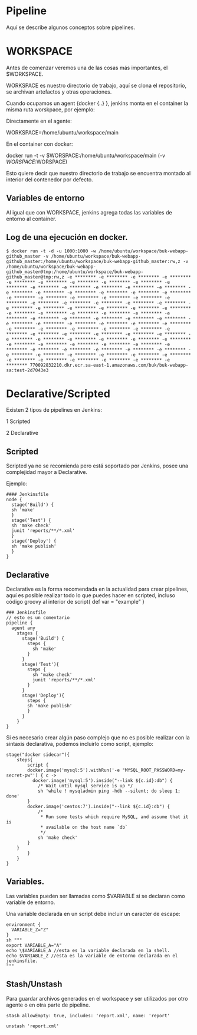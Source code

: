 # Pipeline

Aquí se describe algunos conceptos sobre pipelines.

# WORKSPACE

Antes de comenzar veremos una de las cosas más importantes, el $WORKSPACE.

WORKSPACE es nuestro directorio de trabajo, aquí se clona el repositorio, se archivan artefactos y otras operaciones.

Cuando ocupamos un agent {docker {..} }, jenkins monta en el container la misma ruta worskpace, por ejemplo:

Directamente en el agente:

WORKSPACE=/home/ubuntu/workspace/main

En el container con docker:

docker run -t -v $WORSPACE:/home/ubuntu/workspace/main (-v $WORSPACE:$WORSPACE)

Esto quiere decir que nuestro directorio de trabajo se encuentra montado al interior del contenedor por defecto.

## Variables de entorno

Al igual que con WORKSPACE, jenkins agrega todas las variables de entorno al container.

## Log de una ejecución en docker.

```
$ docker run -t -d -u 1000:1000 -w /home/ubuntu/workspace/buk-webapp-github_master -v /home/ubuntu/workspace/buk-webapp-github_master:/home/ubuntu/workspace/buk-webapp-github_master:rw,z -v /home/ubuntu/workspace/buk-webapp-github_master@tmp:/home/ubuntu/workspace/buk-webapp-github_master@tmp:rw,z -e ******** -e ******** -e ******** -e ******** -e ******** -e ******** -e ******** -e ******** -e ******** -e ******** -e ******** -e ******** -e ******** -e ******** -e ******** -e ******** -e ******** -e ******** -e ******** -e ******** -e ******** -e ******** -e ******** -e ******** -e ******** -e ******** -e ******** -e ******** -e ******** -e ******** -e ******** -e ******** -e ******** -e ******** -e ******** -e ******** -e ******** -e ******** -e ******** -e ******** -e ******** -e ******** -e ******** -e ******** -e ******** -e ******** -e ******** -e ******** -e ******** -e ******** -e ******** -e ******** -e ******** -e ******** -e ******** -e ******** -e ******** -e ******** -e ******** -e ******** -e ******** -e ******** -e ******** -e ******** -e ******** -e ******** -e ******** -e ******** -e ******** -e ******** -e ******** -e ******** -e ******** -e ******** -e ******** -e ******** -e ******** -e ******** -e ******** -e ******** -e ******** -e ******** -e ******** -e ******** -e ******** -e ******** -e ******** -e ******** -e ******** -e ******** -e ******** -e ******** -e ******** -e ******** -e ******** 770092832210.dkr.ecr.sa-east-1.amazonaws.com/buk/buk-webapp-sa:test-2d7043e3
```

# Declarative/Scripted

Existen 2 tipos de pipelines en Jenkins:

1 Scripted

2 Declarative

## Scripted

Scripted ya no se recomienda pero está soportado por Jenkins, posee una complejidad mayor a Declarative.

Ejemplo:

```
#### Jenkinsfile
node {
  stage('Build') {
  sh 'make'
  }
  stage('Test') {
  sh 'make check'
  junit 'reports/**/*.xml'
  }
  stage('Deploy') {
  sh 'make publish'
  }
}
```
## Declarative

Declarative es la forma recomendada en la actualidad para crear pipelines, aquí es posible realizar todo lo que puedes hacer en scripted, incluso código groovy al interior de script{ def var = "example" }

```
### Jenkinsfile
// esto es un comentario
pipeline {
  agent any
    stages {
      stage('Build') {
        steps {
          sh 'make'
        }
      }
      stage('Test'){
        steps {
          sh 'make check'
          junit 'reports/**/*.xml'
        }
      }
      stage('Deploy'){
        steps {
        sh 'make publish'
        }
      }
    }
}
```

Si es necesario crear algún paso complejo que no es posible realizar con la sintaxis declarativa, podemos incluirlo como script, ejemplo:

```
stage("docker sidecar"){
    steps{
        script {
        docker.image('mysql:5').withRun('-e "MYSQL_ROOT_PASSWORD=my-secret-pw"') { c ->
          docker.image('mysql:5').inside("--link ${c.id}:db") {
            /* Wait until mysql service is up */
            sh 'while ! mysqladmin ping -hdb --silent; do sleep 1; done'
        }
        docker.image('centos:7').inside("--link ${c.id}:db") {
            /*
             * Run some tests which require MySQL, and assume that it is
             * available on the host name `db`
             */
            sh 'make check'
        }
    }
        }
    }
}
```

## Variables.

Las variables pueden ser llamadas como $VARIABLE si se declaran como variable de entorno.

Una variable declarada en un script debe incluir un caracter de escape:

```
environment {
  VARIABLE_Z="Z"
}
sh """
export VARIABLE_A="A"
echo \$VARIABLE_A //esta es la variable declarada en la shell.
echo $VARIABLE_Z //esta es la variable de entorno declarada en el jenkinsfile.
"""
```

## Stash/Unstash

Para guardar archivos generados en el workspace y ser utilizados por otro agente o en otra parte de pipeline.

```
stash allowEmpty: true, includes: 'report.xml', name: 'report'
```

```
unstash 'report.xml'
```
